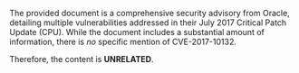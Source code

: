 The provided document is a comprehensive security advisory from Oracle, detailing multiple vulnerabilities addressed in their July 2017 Critical Patch Update (CPU). While the document includes a substantial amount of information, there is *no* specific mention of CVE-2017-10132.

Therefore, the content is **UNRELATED**.